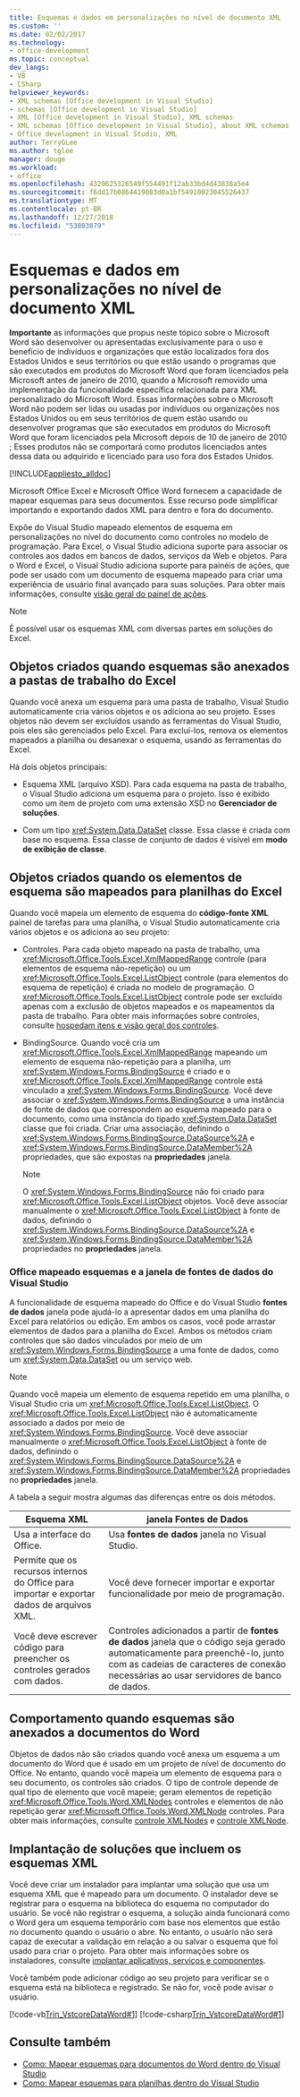 ```yaml
---
title: Esquemas e dados em personalizações no nível de documento XML
ms.custom: ''
ms.date: 02/02/2017
ms.technology:
- office-development
ms.topic: conceptual
dev_langs:
- VB
- CSharp
helpviewer_keywords:
- XML schemas [Office development in Visual Studio]
- schemas [Office development in Visual Studio]
- XML [Office development in Visual Studio], XML schemas
- XML schemas [Office development in Visual Studio], about XML schemas and data
- Office development in Visual Studio, XML
author: TerryGLee
ms.author: tglee
manager: douge
ms.workload:
- office
ms.openlocfilehash: 4320625326549f554491f12ab33bd4d43838a5e4
ms.sourcegitcommit: f6dd17b0864419083d0a1bf54910023045526437
ms.translationtype: MT
ms.contentlocale: pt-BR
ms.lasthandoff: 12/27/2018
ms.locfileid: "53803079"
---
```

# <a name="xml-schemas-and-data-in-document-level-customizations"></a>Esquemas e dados em personalizações no nível de documento XML
  **Importante** as informações que propus neste tópico sobre o Microsoft Word são desenvolver ou apresentadas exclusivamente para o uso e benefício de indivíduos e organizações que estão localizados fora dos Estados Unidos e seus territórios ou que estão usando o programas que são executados em produtos do Microsoft Word que foram licenciados pela Microsoft antes de janeiro de 2010, quando a Microsoft removido uma implementação da funcionalidade específica relacionada para XML personalizado do Microsoft Word. Essas informações sobre o Microsoft Word não podem ser lidas ou usadas por indivíduos ou organizações nos Estados Unidos ou em seus territórios de quem estão usando ou desenvolver programas que são executados em produtos do Microsoft Word que foram licenciados pela Microsoft depois de 10 de janeiro de 2010 ; Esses produtos não se comportará como produtos licenciados antes dessa data ou adquirido e licenciado para uso fora dos Estados Unidos.

 [!INCLUDE[appliesto_alldoc](../vsto/includes/appliesto-alldoc-md.md)]

 Microsoft Office Excel e Microsoft Office Word fornecem a capacidade de mapear esquemas para seus documentos. Esse recurso pode simplificar importando e exportando dados XML para dentro e fora do documento.

 Expõe do Visual Studio mapeado elementos de esquema em personalizações no nível do documento como controles no modelo de programação. Para Excel, o Visual Studio adiciona suporte para associar os controles aos dados em bancos de dados, serviços da Web e objetos. Para o Word e Excel, o Visual Studio adiciona suporte para painéis de ações, que pode ser usado com um documento de esquema mapeado para criar uma experiência de usuário final avançado para suas soluções. Para obter mais informações, consulte [visão geral do painel de ações](../vsto/actions-pane-overview.md).

> [!NOTE]
>  É possível usar os esquemas XML com diversas partes em soluções do Excel.

## <a name="objects-created-when-schemas-are-attached-to-excel-workbooks"></a>Objetos criados quando esquemas são anexados a pastas de trabalho do Excel
 Quando você anexa um esquema para uma pasta de trabalho, Visual Studio automaticamente cria vários objetos e os adiciona ao seu projeto. Esses objetos não devem ser excluídos usando as ferramentas do Visual Studio, pois eles são gerenciados pelo Excel. Para excluí-los, remova os elementos mapeados a planilha ou desanexar o esquema, usando as ferramentas do Excel.

 Há dois objetos principais:

-   Esquema XML (arquivo XSD). Para cada esquema na pasta de trabalho, o Visual Studio adiciona um esquema para o projeto. Isso é exibido como um item de projeto com uma extensão XSD no **Gerenciador de soluções**.

-   Com um tipo <xref:System.Data.DataSet> classe. Essa classe é criada com base no esquema. Essa classe de conjunto de dados é visível em **modo de exibição de classe**.

## <a name="objects-created-when-schema-elements-are-mapped-to-excel-worksheets"></a>Objetos criados quando os elementos de esquema são mapeados para planilhas do Excel
 Quando você mapeia um elemento de esquema do **código-fonte XML** painel de tarefas para uma planilha, o Visual Studio automaticamente cria vários objetos e os adiciona ao seu projeto:

-   Controles. Para cada objeto mapeado na pasta de trabalho, uma <xref:Microsoft.Office.Tools.Excel.XmlMappedRange> controle (para elementos de esquema não-repetição) ou um <xref:Microsoft.Office.Tools.Excel.ListObject> controle (para elementos do esquema de repetição) é criada no modelo de programação. O <xref:Microsoft.Office.Tools.Excel.ListObject> controle pode ser excluído apenas com a exclusão de objetos mapeados e os mapeamentos da pasta de trabalho. Para obter mais informações sobre controles, consulte [hospedam itens e visão geral dos controles](../vsto/host-items-and-host-controls-overview.md).

-   BindingSource. Quando você cria um <xref:Microsoft.Office.Tools.Excel.XmlMappedRange> mapeando um elemento de esquema não-repetição para a planilha, um <xref:System.Windows.Forms.BindingSource> é criado e o <xref:Microsoft.Office.Tools.Excel.XmlMappedRange> controle está vinculado a <xref:System.Windows.Forms.BindingSource>. Você deve associar o <xref:System.Windows.Forms.BindingSource> a uma instância de fonte de dados que correspondem ao esquema mapeado para o documento, como uma instância do tipado <xref:System.Data.DataSet> classe que foi criada. Criar uma associação, definindo o <xref:System.Windows.Forms.BindingSource.DataSource%2A> e <xref:System.Windows.Forms.BindingSource.DataMember%2A> propriedades, que são expostas na **propriedades** janela.

    > [!NOTE]
    >  O <xref:System.Windows.Forms.BindingSource> não foi criado para <xref:Microsoft.Office.Tools.Excel.ListObject> objetos. Você deve associar manualmente o <xref:Microsoft.Office.Tools.Excel.ListObject> à fonte de dados, definindo o <xref:System.Windows.Forms.BindingSource.DataSource%2A> e <xref:System.Windows.Forms.BindingSource.DataMember%2A> propriedades no **propriedades** janela.

### <a name="office-mapped-schemas-and-the-visual-studio-data-sources-window"></a>Office mapeado esquemas e a janela de fontes de dados do Visual Studio
 A funcionalidade de esquema mapeado do Office e do Visual Studio **fontes de dados** janela pode ajudá-lo a apresentar dados em uma planilha do Excel para relatórios ou edição. Em ambos os casos, você pode arrastar elementos de dados para a planilha do Excel. Ambos os métodos criam controles que são dados vinculados por meio de um <xref:System.Windows.Forms.BindingSource> a uma fonte de dados, como um <xref:System.Data.DataSet> ou um serviço web.

> [!NOTE]
>  Quando você mapeia um elemento de esquema repetido em uma planilha, o Visual Studio cria um <xref:Microsoft.Office.Tools.Excel.ListObject>. O <xref:Microsoft.Office.Tools.Excel.ListObject> não é automaticamente associado a dados por meio de <xref:System.Windows.Forms.BindingSource>. Você deve associar manualmente o <xref:Microsoft.Office.Tools.Excel.ListObject> à fonte de dados, definindo o <xref:System.Windows.Forms.BindingSource.DataSource%2A> e <xref:System.Windows.Forms.BindingSource.DataMember%2A> propriedades no **propriedades** janela.

 A tabela a seguir mostra algumas das diferenças entre os dois métodos.

|Esquema XML|janela Fontes de Dados|
|----------------|-------------------------|
|Usa a interface do Office.|Usa **fontes de dados** janela no Visual Studio.|
|Permite que os recursos internos do Office para importar e exportar dados de arquivos XML.|Você deve fornecer importar e exportar funcionalidade por meio de programação.|
|Você deve escrever código para preencher os controles gerados com dados.|Controles adicionados a partir de **fontes de dados** janela que o código seja gerado automaticamente para preenchê-lo, junto com as cadeias de caracteres de conexão necessárias ao usar servidores de banco de dados.|

## <a name="behavior-when-schemas-are-attached-to-word-documents"></a>Comportamento quando esquemas são anexados a documentos do Word
 Objetos de dados não são criados quando você anexa um esquema a um documento do Word que é usado em um projeto de nível de documento do Office. No entanto, quando você mapeia um elemento de esquema para o seu documento, os controles são criados. O tipo de controle depende de qual tipo de elemento que você mapeie; geram elementos de repetição <xref:Microsoft.Office.Tools.Word.XMLNodes> controles e elementos de não repetição gerar <xref:Microsoft.Office.Tools.Word.XMLNode> controles. Para obter mais informações, consulte [controle XMLNodes](../vsto/xmlnodes-control.md) e [controle XMLNode](../vsto/xmlnode-control.md).

## <a name="deployment-of-solutions-that-include-xml-schemas"></a>Implantação de soluções que incluem os esquemas XML
 Você deve criar um instalador para implantar uma solução que usa um esquema XML que é mapeado para um documento. O instalador deve se registrar para o esquema na biblioteca do esquema no computador do usuário. Se você não registrar o esquema, a solução ainda funcionará como o Word gera um esquema temporário com base nos elementos que estão no documento quando o usuário o abre. No entanto, o usuário não será capaz de executar a validação em relação a ou salvar o esquema que foi usado para criar o projeto. Para obter mais informações sobre os instaladores, consulte [implantar aplicativos, serviços e componentes](../deployment/deploying-applications-services-and-components.md).

 Você também pode adicionar código ao seu projeto para verificar se o esquema está na biblioteca e registrado. Se não for, você pode avisar o usuário.

 [!code-vb[Trin_VstcoreDataWord#1](../vsto/codesnippet/VisualBasic/Trin_VstcoreDataWordVB/ThisDocument.vb#1)]
 [!code-csharp[Trin_VstcoreDataWord#1](../vsto/codesnippet/CSharp/Trin_VstcoreDataWordCS/ThisDocument.cs#1)]

## <a name="see-also"></a>Consulte também

- [Como: Mapear esquemas para documentos do Word dentro do Visual Studio](../vsto/how-to-map-schemas-to-word-documents-inside-visual-studio.md)
- [Como: Mapear esquemas para planilhas dentro do Visual Studio](../vsto/how-to-map-schemas-to-worksheets-inside-visual-studio.md)

